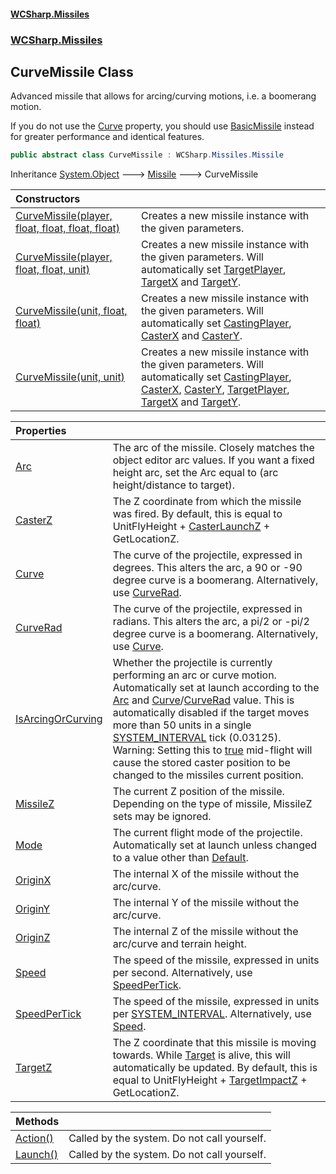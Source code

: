 #### [WCSharp\.Missiles](README.md 'README')
### [WCSharp\.Missiles](WCSharp.Missiles.md 'WCSharp\.Missiles')

## CurveMissile Class

Advanced missile that allows for arcing/curving motions, i\.e\. a boomerang motion\.

If you do not use the [Curve](WCSharp.Missiles.CurveMissile.Curve.md 'WCSharp\.Missiles\.CurveMissile\.Curve') property, you should use [BasicMissile](WCSharp.Missiles.BasicMissile.md 'WCSharp\.Missiles\.BasicMissile') instead for greater performance and
            identical features.

```csharp
public abstract class CurveMissile : WCSharp.Missiles.Missile
```

Inheritance [System\.Object](https://learn.microsoft.com/en-us/dotnet/api/system.object 'System\.Object') &#129106; [Missile](WCSharp.Missiles.Missile.md 'WCSharp\.Missiles\.Missile') &#129106; CurveMissile

| Constructors | |
| :--- | :--- |
| [CurveMissile\(player, float, float, float, float\)](WCSharp.Missiles.CurveMissile.#ctor.md#WCSharp.Missiles.CurveMissile.CurveMissile(WCSharp.Api.player,float,float,float,float) 'WCSharp\.Missiles\.CurveMissile\.CurveMissile\(WCSharp\.Api\.player, float, float, float, float\)') | Creates a new missile instance with the given parameters\. |
| [CurveMissile\(player, float, float, unit\)](WCSharp.Missiles.CurveMissile.#ctor.md#WCSharp.Missiles.CurveMissile.CurveMissile(WCSharp.Api.player,float,float,WCSharp.Api.unit) 'WCSharp\.Missiles\.CurveMissile\.CurveMissile\(WCSharp\.Api\.player, float, float, WCSharp\.Api\.unit\)') | Creates a new missile instance with the given parameters\.   Will automatically set [TargetPlayer](WCSharp.Missiles.Missile.TargetPlayer.md 'WCSharp\.Missiles\.Missile\.TargetPlayer'), [TargetX](WCSharp.Missiles.Missile.TargetX.md 'WCSharp\.Missiles\.Missile\.TargetX') and [TargetY](WCSharp.Missiles.Missile.TargetY.md 'WCSharp\.Missiles\.Missile\.TargetY'). |
| [CurveMissile\(unit, float, float\)](WCSharp.Missiles.CurveMissile.#ctor.md#WCSharp.Missiles.CurveMissile.CurveMissile(WCSharp.Api.unit,float,float) 'WCSharp\.Missiles\.CurveMissile\.CurveMissile\(WCSharp\.Api\.unit, float, float\)') | Creates a new missile instance with the given parameters\.   Will automatically set [CastingPlayer](WCSharp.Missiles.Missile.CastingPlayer.md 'WCSharp\.Missiles\.Missile\.CastingPlayer'), [CasterX](WCSharp.Missiles.Missile.CasterX.md 'WCSharp\.Missiles\.Missile\.CasterX') and [CasterY](WCSharp.Missiles.Missile.CasterY.md 'WCSharp\.Missiles\.Missile\.CasterY'). |
| [CurveMissile\(unit, unit\)](WCSharp.Missiles.CurveMissile.#ctor.md#WCSharp.Missiles.CurveMissile.CurveMissile(WCSharp.Api.unit,WCSharp.Api.unit) 'WCSharp\.Missiles\.CurveMissile\.CurveMissile\(WCSharp\.Api\.unit, WCSharp\.Api\.unit\)') | Creates a new missile instance with the given parameters\.   Will automatically set [CastingPlayer](WCSharp.Missiles.Missile.CastingPlayer.md 'WCSharp\.Missiles\.Missile\.CastingPlayer'), [CasterX](WCSharp.Missiles.Missile.CasterX.md 'WCSharp\.Missiles\.Missile\.CasterX'), [CasterY](WCSharp.Missiles.Missile.CasterY.md 'WCSharp\.Missiles\.Missile\.CasterY'),             [TargetPlayer](WCSharp.Missiles.Missile.TargetPlayer.md 'WCSharp\.Missiles\.Missile\.TargetPlayer'), [TargetX](WCSharp.Missiles.Missile.TargetX.md 'WCSharp\.Missiles\.Missile\.TargetX') and [TargetY](WCSharp.Missiles.Missile.TargetY.md 'WCSharp\.Missiles\.Missile\.TargetY'). |

| Properties | |
| :--- | :--- |
| [Arc](WCSharp.Missiles.CurveMissile.Arc.md 'WCSharp\.Missiles\.CurveMissile\.Arc') | The arc of the missile\. Closely matches the object editor arc values\.   If you want a fixed height arc, set the Arc equal to (arc height/distance to target). |
| [CasterZ](WCSharp.Missiles.CurveMissile.CasterZ.md 'WCSharp\.Missiles\.CurveMissile\.CasterZ') | The Z coordinate from which the missile was fired\.   By default, this is equal to UnitFlyHeight + [CasterLaunchZ](WCSharp.Missiles.Missile.CasterLaunchZ.md 'WCSharp\.Missiles\.Missile\.CasterLaunchZ') + GetLocationZ. |
| [Curve](WCSharp.Missiles.CurveMissile.Curve.md 'WCSharp\.Missiles\.CurveMissile\.Curve') | The curve of the projectile, expressed in degrees\.   This alters the arc, a 90 or -90 degree curve is a boomerang.  Alternatively, use [CurveRad](WCSharp.Missiles.CurveMissile.CurveRad.md 'WCSharp\.Missiles\.CurveMissile\.CurveRad'). |
| [CurveRad](WCSharp.Missiles.CurveMissile.CurveRad.md 'WCSharp\.Missiles\.CurveMissile\.CurveRad') | The curve of the projectile, expressed in radians\.   This alters the arc, a pi/2 or -pi/2 degree curve is a boomerang.  Alternatively, use [Curve](WCSharp.Missiles.CurveMissile.Curve.md 'WCSharp\.Missiles\.CurveMissile\.Curve'). |
| [IsArcingOrCurving](WCSharp.Missiles.CurveMissile.IsArcingOrCurving.md 'WCSharp\.Missiles\.CurveMissile\.IsArcingOrCurving') | Whether the projectile is currently performing an arc or curve motion\.   Automatically set at launch according to the [Arc](WCSharp.Missiles.CurveMissile.Arc.md 'WCSharp\.Missiles\.CurveMissile\.Arc') and [Curve](WCSharp.Missiles.CurveMissile.Curve.md 'WCSharp\.Missiles\.CurveMissile\.Curve')/[CurveRad](WCSharp.Missiles.CurveMissile.CurveRad.md 'WCSharp\.Missiles\.CurveMissile\.CurveRad') value.  This is automatically disabled if the target moves more than 50 units in a single [SYSTEM\_INTERVAL](../WCSharp.Events/WCSharp.Events.PeriodicEvents.SYSTEM_INTERVAL.md 'WCSharp\.Events\.PeriodicEvents\.SYSTEM\_INTERVAL') tick (0.03125).  Warning: Setting this to [true](https://docs.microsoft.com/en-us/dotnet/csharp/language-reference/builtin-types/bool 'https://docs\.microsoft\.com/en\-us/dotnet/csharp/language\-reference/builtin\-types/bool') mid-flight will cause the stored caster position to be changed to the missiles current position. |
| [MissileZ](WCSharp.Missiles.CurveMissile.MissileZ.md 'WCSharp\.Missiles\.CurveMissile\.MissileZ') | The current Z position of the missile\.   Depending on the type of missile, MissileZ sets may be ignored. |
| [Mode](WCSharp.Missiles.CurveMissile.Mode.md 'WCSharp\.Missiles\.CurveMissile\.Mode') | The current flight mode of the projectile\.   Automatically set at launch unless changed to a value other than [Default](WCSharp.Missiles.CurveMissile.FlightMode.md#WCSharp.Missiles.CurveMissile.FlightMode.Default 'WCSharp\.Missiles\.CurveMissile\.FlightMode\.Default'). |
| [OriginX](WCSharp.Missiles.CurveMissile.OriginX.md 'WCSharp\.Missiles\.CurveMissile\.OriginX') | The internal X of the missile without the arc/curve\. |
| [OriginY](WCSharp.Missiles.CurveMissile.OriginY.md 'WCSharp\.Missiles\.CurveMissile\.OriginY') | The internal Y of the missile without the arc/curve\. |
| [OriginZ](WCSharp.Missiles.CurveMissile.OriginZ.md 'WCSharp\.Missiles\.CurveMissile\.OriginZ') | The internal Z of the missile without the arc/curve and terrain height\. |
| [Speed](WCSharp.Missiles.CurveMissile.Speed.md 'WCSharp\.Missiles\.CurveMissile\.Speed') | The speed of the missile, expressed in units per second\.   Alternatively, use [SpeedPerTick](WCSharp.Missiles.Missile.SpeedPerTick.md 'WCSharp\.Missiles\.Missile\.SpeedPerTick'). |
| [SpeedPerTick](WCSharp.Missiles.CurveMissile.SpeedPerTick.md 'WCSharp\.Missiles\.CurveMissile\.SpeedPerTick') | The speed of the missile, expressed in units per [SYSTEM\_INTERVAL](../WCSharp.Events/WCSharp.Events.PeriodicEvents.SYSTEM_INTERVAL.md 'WCSharp\.Events\.PeriodicEvents\.SYSTEM\_INTERVAL')\.   Alternatively, use [Speed](WCSharp.Missiles.Missile.Speed.md 'WCSharp\.Missiles\.Missile\.Speed'). |
| [TargetZ](WCSharp.Missiles.CurveMissile.TargetZ.md 'WCSharp\.Missiles\.CurveMissile\.TargetZ') | The Z coordinate that this missile is moving towards\.   While [Target](WCSharp.Missiles.Missile.Target.md 'WCSharp\.Missiles\.Missile\.Target') is alive, this will automatically be updated.  By default, this is equal to UnitFlyHeight + [TargetImpactZ](WCSharp.Missiles.Missile.TargetImpactZ.md 'WCSharp\.Missiles\.Missile\.TargetImpactZ') + GetLocationZ. |

| Methods | |
| :--- | :--- |
| [Action\(\)](WCSharp.Missiles.CurveMissile.Action().md 'WCSharp\.Missiles\.CurveMissile\.Action\(\)') | Called by the system\. Do not call yourself\. |
| [Launch\(\)](WCSharp.Missiles.CurveMissile.Launch().md 'WCSharp\.Missiles\.CurveMissile\.Launch\(\)') | Called by the system\. Do not call yourself\. |
